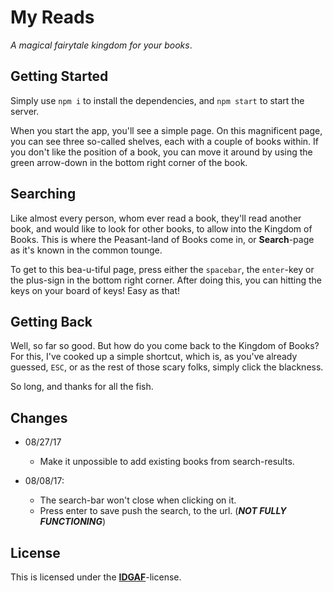 # My Reads

*A magical fairytale kingdom for your books*.

## Getting Started

Simply use `npm i` to install the dependencies, and `npm start` to start the server.

When you start the app, you'll see a simple page. On this magnificent page, you can see three so-called shelves, each with a couple of books within. If you don't like the position of a book, you can move it around by using the green arrow-down in the bottom right corner of the book.

## Searching

Like almost every person, whom ever read a book, they'll read another book, and would like to look for other books, to allow into the Kingdom of Books. This is where the Peasant-land of Books come in, or  **Search**-page as it's known in the common tounge.

To get to this bea-u-tiful page, press either the `spacebar`, the `enter`-key or the plus-sign in the bottom right corner. After doing this, you can hitting the keys on your board of keys! Easy as that!

## Getting Back

Well, so far so good. But how do you come back to the Kingdom of Books? For this, I've cooked up a simple shortcut, which is, as you've already guessed, `ESC`, or as the rest of those scary folks, simply click the blackness.

So long, and thanks for all the fish.

## Changes

 * 08/27/17
    * Make it unpossible to add existing books from search-results.

 * 08/08/17:  
    * The search-bar won't close when clicking on it. 
    * Press enter to save push the search, to the url. (***NOT FULLY FUNCTIONING***)

## License

This is licensed under the [**IDGAF**](https://tldrlegal.com/license/idgaf-v1.0)-license.
